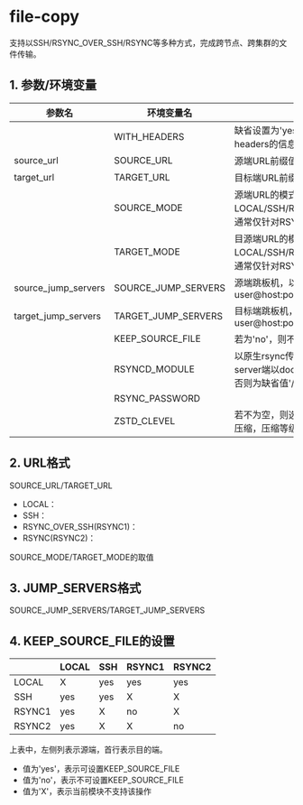 # file-copy

支持以SSH/RSYNC_OVER_SSH/RSYNC等多种方式，完成跨节点、跨集群的文件传输。

## 1. 参数/环境变量

| 参数名 | 环境变量名 | 说明                                 |
| ------------ | ----------------- | ------------------------------------------------------- |
|              | WITH_HEADERS | 缺省设置为'yes'，因本模块需读取消息体中headers的信息                   | 
|  source_url  | SOURCE_URL   | 源端URL前缀值                   | 
|  target_url  | TARGET_URL   | 目标端URL前缀值                   | 
|              | SOURCE_MODE  | 源端URL的模式，取值为：LOCAL/SSH/RSYNC_OVER_SSH/RSYNC，通常仅针对RSYNC_OVER_SSH设置  | 
|              | TARGET_MODE  | 目源端URL的模式，取值为：LOCAL/SSH/RSYNC_OVER_SSH/RSYNC，通常仅针对RSYNC_OVER_SSH设置 | 
| source_jump_servers | SOURCE_JUMP_SERVERS | 源端跳板机，以','分隔多项，单项格式为user@host:port   | 
| target_jump_servers | TARGET_JUMP_SERVERS | 目标端跳板机，以','分隔多项，单项格式为user@host:port | 
|              | KEEP_SOURCE_FILE | 若为'no'，则不保留源端文件 | 
|              | RSYNCD_MODULE    | 以原生rsync传输时，server端模块名。若server端以docker方式启动，选择'/local'；否则为缺省值'/root' | 
|              | RSYNC_PASSWORD   |  | 
|              | ZSTD_CLEVEL      | 若不为空，则选择传输过程中启用zstd实时压缩，压缩等级为ZSTD_CLEVEL | 

## 2. URL格式

SOURCE_URL/TARGET_URL

- LOCAL：
- SSH：
- RSYNC_OVER_SSH(RSYNC1)：
- RSYNC(RSYNC2)：

SOURCE_MODE/TARGET_MODE的取值

## 3. JUMP_SERVERS格式

SOURCE_JUMP_SERVERS/TARGET_JUMP_SERVERS

## 4. KEEP_SOURCE_FILE的设置

|        | LOCAL | SSH | RSYNC1 | RSYNC2 |
| ------ | ----- | --- | ------ | ------ |
| LOCAL  |   X   | yes |  yes   |  yes   |
|  SSH   |  yes  | yes |   X    |   X    |
| RSYNC1 |  yes  |  X  |   no   |   X    |
| RSYNC2 |  yes  |  X  |   X    |   no   |


上表中，左侧列表示源端，首行表示目的端。
- 值为'yes'，表示可设置KEEP_SOURCE_FILE
- 值为'no'，表示不可设置KEEP_SOURCE_FILE
- 值为'X'，表示当前模块不支持该操作
